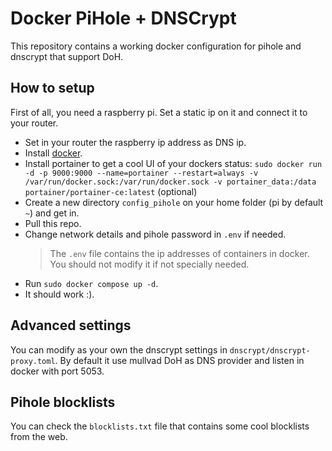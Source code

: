 # Docker PiHole + DNSCrypt

This repository contains a working docker configuration for pihole and dnscrypt that support DoH.

## How to setup

First of all, you need a raspberry pi. Set a static ip on it and connect it to your router.

- Set in your router the raspberry ip address as DNS ip. 
- Install [docker](https://docs.docker.com/engine/install/raspberry-pi-os/).
- Install portainer to get a cool UI of your dockers status: ```sudo docker run -d -p 9000:9000 --name=portainer --restart=always -v /var/run/docker.sock:/var/run/docker.sock -v portainer_data:/data portainer/portainer-ce:latest``` (optional)
- Create a new directory ```config_pihole``` on your home folder (pi by default ```~```) and get in.
- Pull this repo.
- Change network details and pihole password in ```.env``` if needed.
    > The ```.env``` file contains the ip addresses of containers in docker. You should not modify it if not specially needed.
- Run ```sudo docker compose up -d```.
- It should work :).


## Advanced settings

You can modify as your own the dnscrypt settings in ```dnscrypt/dnscrypt-proxy.toml```.
By default it use mullvad DoH as DNS provider and listen in docker with port 5053.

## Pihole blocklists

You can check the ```blocklists.txt``` file that contains some cool blocklists from the web.
